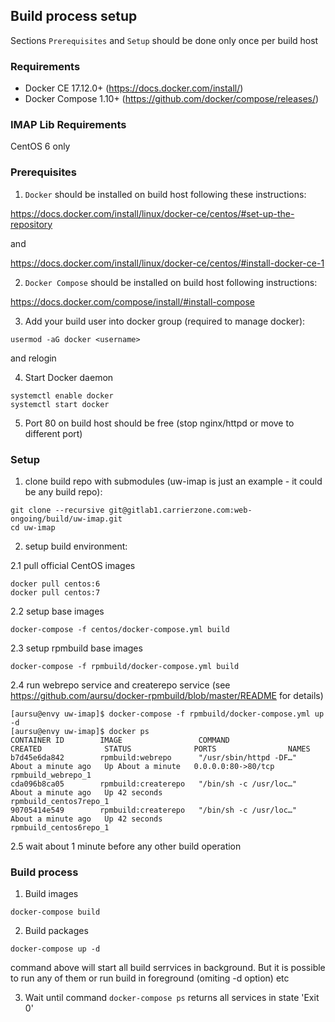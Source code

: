 ## Build process setup

Sections `Prerequisites` and `Setup` should be done only once per build host

### Requirements

* Docker CE 17.12.0+ (https://docs.docker.com/install/)
* Docker Compose 1.10+ (https://github.com/docker/compose/releases/)

### IMAP Lib Requirements

CentOS 6 only

### Prerequisites

1. `Docker` should be installed on build host following these instructions:

https://docs.docker.com/install/linux/docker-ce/centos/#set-up-the-repository

and

https://docs.docker.com/install/linux/docker-ce/centos/#install-docker-ce-1

2. `Docker Compose` should be installed on build host following instructions:

https://docs.docker.com/compose/install/#install-compose

3. Add your build user into docker group (required to manage docker):

```
usermod -aG docker <username>
```

and relogin

4. Start Docker daemon

```
systemctl enable docker
systemctl start docker
```

5. Port 80 on build host should be free (stop nginx/httpd or move to different
port)

### Setup

1. clone build repo with submodules (uw-imap is just an example - it could be
any build repo):
```
git clone --recursive git@gitlab1.carrierzone.com:web-ongoing/build/uw-imap.git
cd uw-imap
```

2. setup build environment:

2.1 pull official CentOS images
```
docker pull centos:6
docker pull centos:7
```

2.2 setup base images

```
docker-compose -f centos/docker-compose.yml build

```

2.3 setup rpmbuild base images

```
docker-compose -f rpmbuild/docker-compose.yml build
```

2.4 run webrepo service and createrepo service (see
https://github.com/aursu/docker-rpmbuild/blob/master/README for details)

```
[aursu@envy uw-imap]$ docker-compose -f rpmbuild/docker-compose.yml up -d
[aursu@envy uw-imap]$ docker ps
CONTAINER ID        IMAGE                 COMMAND                  CREATED              STATUS              PORTS                NAMES
b7d45e6da842        rpmbuild:webrepo      "/usr/sbin/httpd -DF…"   About a minute ago   Up About a minute   0.0.0.0:80->80/tcp   rpmbuild_webrepo_1
cda096b8ca05        rpmbuild:createrepo   "/bin/sh -c /usr/loc…"   About a minute ago   Up 42 seconds                            rpmbuild_centos7repo_1
90705414e549        rpmbuild:createrepo   "/bin/sh -c /usr/loc…"   About a minute ago   Up 42 seconds                            rpmbuild_centos6repo_1
```

2.5 wait about 1 minute before any other build operation

### Build process

1. Build images

```
docker-compose build
```

2. Build packages

```
docker-compose up -d
```

command above will start all build serrvices in background. But it is possible
to run any of them or run build in foreground (omiting -d option) etc

3. Wait until command `docker-compose ps` returns all services in state 'Exit 0'